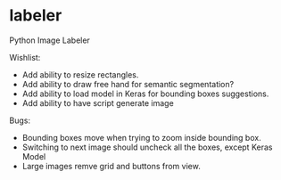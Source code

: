 # labeler
Python Image Labeler


Wishlist: 

   * Add ability to resize rectangles.
   * Add ability to draw free hand for semantic segmentation?
   * Add ability to load model in Keras for bounding boxes suggestions.
   * Add ability to have script generate image

Bugs:
   * Bounding boxes move when trying to zoom inside bounding box.
   * Switching to next image should uncheck all the boxes, except Keras Model
   * Large images remve grid and buttons from view.
